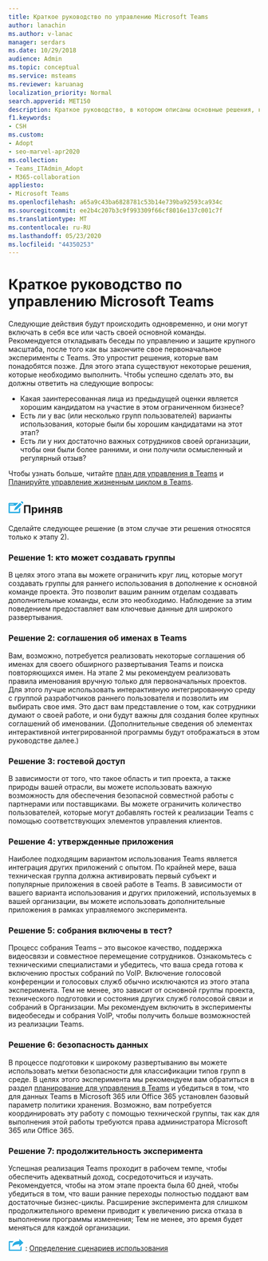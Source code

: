 ```yaml
---
title: Краткое руководство по управлению Microsoft Teams
author: lanachin
ms.author: v-lanac
manager: serdars
ms.date: 10/29/2018
audience: Admin
ms.topic: conceptual
ms.service: msteams
ms.reviewer: karuanag
localization_priority: Normal
search.appverid: MET150
description: Краткое руководство, в котором описаны основные решения, которые необходимо выполнить для этапа 2 плана внедрения Microsoft Teams.
f1.keywords:
- CSH
ms.custom:
- Adopt
- seo-marvel-apr2020
ms.collection:
- Teams_ITAdmin_Adopt
- M365-collaboration
appliesto:
- Microsoft Teams
ms.openlocfilehash: a65a9c43ba6828781c53b14e739ba92593ca934c
ms.sourcegitcommit: ee2b4c207b3c9f993309f66cf8016e137c001c7f
ms.translationtype: MT
ms.contentlocale: ru-RU
ms.lasthandoff: 05/23/2020
ms.locfileid: "44350253"
---
```

# <a name="governance-quick-start-for-microsoft-teams"></a>Краткое руководство по управлению Microsoft Teams

Следующие действия будут происходить одновременно, и они могут включать в себя все или часть своей основной команды. Рекомендуется откладывать беседы по управлению и защите крупного масштаба, после того как вы закончите свое первоначальное эксперименты с Teams. Это упростит решения, которые вам понадобятся позже. Для этого этапа существуют некоторые решения, которые необходимо выполнить. Чтобы успешно сделать это, вы должны ответить на следующие вопросы:

- Какая заинтересованная лица из предыдущей оценки является хорошим кандидатом на участие в этом ограниченном бизнесе?
- Есть ли у вас (или несколько групп пользователей) варианты использования, которые были бы хорошим кандидатами на этот этап?  
- Есть ли у них достаточно важных сотрудников своей организации, чтобы они были более ранними, и они получили осмысленный и регулярный отзыв? 

Чтобы узнать больше, читайте [план для управления в Teams](plan-teams-governance.md) и [Планируйте управление жизненным циклом в Teams](plan-teams-lifecycle.md).

## <a name="an-icon-representing-a-decision-pointdecisions"></a>![Значок, представляющий точку принятия решения](media/teams-adoption-decision-icon.png)Приняв

Сделайте следующее решение (в этом случае эти решения относятся только к этапу 2).

### <a name="decision-1-who-can-create-teams"></a>Решение 1: кто может создавать группы 

В целях этого этапа вы можете ограничить круг лиц, которые могут создавать группы для раннего использования в дополнение к основной команде проекта. Это позволит вашим ранним отделам создавать дополнительные команды, если это необходимо. Наблюдение за этим поведением предоставляет вам ключевые данные для широкого развертывания.

### <a name="decision-2-teams-naming-conventions"></a>Решение 2: соглашения об именах в Teams 

Вам, возможно, потребуется реализовать некоторые соглашения об именах для своего обширного развертывания Teams и поиска повторяющихся имен. На этапе 2 мы рекомендуем реализовать правила именования вручную только для первоначальных проектов. Для этого лучше использовать интерактивную интегрированную среду с группой разработчиков раннего пользователя и позволить им выбирать свое имя. Это даст вам представление о том, как сотрудники думают о своей работе, и они будут важны для создания более крупных соглашений об именовании. (Дополнительные сведения об элементах интерактивной интегрированной программы будут отображаться в этом руководстве далее.)

### <a name="decision-3-guest-access"></a>Решение 3: гостевой доступ

В зависимости от того, что такое область и тип проекта, а также природы вашей отрасли, вы можете использовать важную возможность для обеспечения безопасной совместной работы с партнерами или поставщиками. Вы можете ограничить количество пользователей, которые могут добавлять гостей к реализации Teams с помощью соответствующих элементов управления клиентов. 

### <a name="decision-4-approved-apps"></a>Решение 4: утвержденные приложения

Наиболее подходящим вариантом использования Teams является интеграция других приложений с опытом. По крайней мере, ваша техническая группа должна активировать первый субъект и популярные приложения в своей работе в Teams. В зависимости от вашего варианта использования и других приложений, используемых в вашей организации, вы можете использовать дополнительные приложения в рамках управляемого эксперимента. 

### <a name="decision-5-are-meetings-included-in-your-test"></a>Решение 5: собрания включены в тест? 

Процесс собрания Teams – это высокое качество, поддержка видеосвязи и совместное перемещение сотрудников. Ознакомьтесь с техническими специалистами и убедитесь, что ваша среда готова к включению простых собраний по VoIP. Включение голосовой конференции и голосовых служб обычно исключаются из этого этапа эксперимента. Тем не менее, это зависит от основной группы проекта, технического подготовки и состояния других служб голосовой связи и собраний в Организации. Мы рекомендуем включить в эксперименты видеобеседы и собрания VoIP, чтобы получить больше возможностей из реализации Teams. 

### <a name="decision-6--data-security"></a>Решение 6: безопасность данных

В процессе подготовки к широкому развертыванию вы можете использовать метки безопасности для классификации типов групп в среде. В целях этого эксперимента мы рекомендуем вам обратиться в раздел [планирование для управления в Teams](plan-teams-governance.md) и убедиться в том, что для данных Teams в Microsoft 365 или Office 365 установлен базовый параметр политики хранения. Возможно, вам потребуется координировать эту работу с помощью технической группы, так как для выполнения этой работы требуются права администратора Microsoft 365 или Office 365.

### <a name="decision-7-length-of-your-experiment"></a>Решение 7: продолжительность эксперимента

Успешная реализация Teams проходит в рабочем темпе, чтобы обеспечить адекватный доход, сосредоточиться и изучать. Рекомендуется, чтобы на этом этапе проекта была 60 дней, чтобы убедиться в том, что ваши ранние переходы полностью поддают вам достаточные бизнес-циклы. Расширение эксперимента для слишком продолжительного времени приводит к увеличению риска отказа в выполнении программы изменения; Тем не менее, это время будет меняться для каждой организации.  

![Значок, представляющий следующий шаг ](media/teams-adoption-next-icon.png) : [Определение сценариев использования](teams-adoption-define-usage-scenarios.md)
